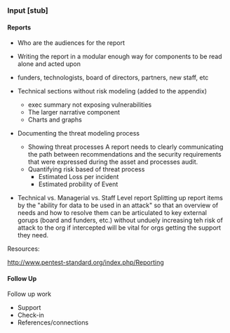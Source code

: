 ### Input [stub] 

#### Reports

 * Who are the audiences for the report
 * Writing the report in a modular enough way for components to be read alone and acted upon
 * funders, technologists, board of directors, partners, new staff, etc
 * Technical sections without risk modeling (added to the appendix)
   * exec summary not exposing vulnerabilities
   * The larger narrative component
   * Charts and graphs


  * Documenting the threat modeling process
    * Showing threat processes
	A report needs to clearly communicating the path between recommendations and the security requirements that were expressed during the asset and processes audit.
	* Quantifying risk based of threat process
	  * Estimated Loss per incident
	  * Estimated probility of Event
  * Technical vs. Managerial vs. Staff Level report
  Splitting up report items by the "ability for data to be used in an attack" so that an overview of needs and how to resolve them can be articulated to key external gorups (board and funders, etc.) without unduely increasing teh risk of attack to the org if intercepted will be vital for orgs getting the support they need.


Resources:

http://www.pentest-standard.org/index.php/Reporting


#### Follow Up

Follow up work

 * Support
 * Check-in
 * References/connections


